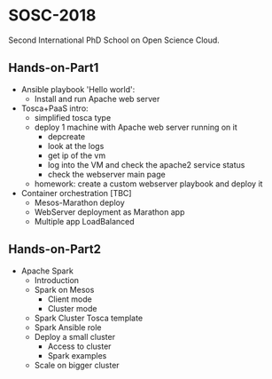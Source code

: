 # SOSC-2018

Second International PhD School on Open Science Cloud.

## Hands-on-Part1

- Ansible playbook 'Hello world':
  - Install and run Apache web server
- Tosca+PaaS intro:
  - simplified tosca type
  - deploy 1 machine with Apache web server running on it
    - depcreate
    - look at the logs
    - get ip of the vm
    - log into the VM and check the apache2 service status
    - check the webserver main page
  - homework: create a custom webserver playbook and deploy it
- Container orchestration [TBC]
  - Mesos-Marathon deploy
  - WebServer deployment as Marathon app
  - Multiple app LoadBalanced

## Hands-on-Part2

- Apache Spark
  - Introduction
  - Spark on Mesos
    - Client mode
    - Cluster mode
  - Spark Cluster Tosca template
  - Spark Ansible role
  - Deploy a small cluster
    - Access to cluster
    - Spark examples
  - Scale on bigger cluster
